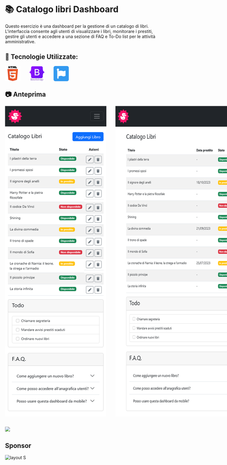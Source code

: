 # 📚 Catalogo libri Dashboard 

Questo esercizio è una dashboard per la gestione di un catalogo di libri.
L'interfaccia consente agli utenti di visualizzare i libri, monitorare i prestiti, gestire gli utenti e accedere a una sezione di FAQ e To-Do list per le attività amministrative.

## 🚀 Tecnologie Utilizzate:

<div style="display: flex; gap: 30px;">
  <img src="https://raw.githubusercontent.com/devicons/devicon/master/icons/html5/html5-original-wordmark.svg" width="50" />
  <img src="https://raw.githubusercontent.com/devicons/devicon/master/icons/bootstrap/bootstrap-original-wordmark.svg" width="50" />
  <img src="/demo-icon/font-awesome-icon.png" width="50" />
</div>

## 📷 Anteprima

<div style="display: flex; gap: 30px; width: 100%; justify-content: space-between;">
<img src="/demo-icon/mobile.png" alt="layout S" >
<img src="/demo-icon/tablet.png" alt="layout M" >
<img src="/demo-icon/desktop.png" alt="layout L" >
</div>

## <img src="https://media3.giphy.com/media/v1.Y2lkPTc5MGI3NjExMDYzdTVzZjFuMmY2bWJ5c3M4dGZsYjlhOXJyeGQ1NHYzMmM4dTRoaCZlcD12MV9pbnRlcm5hbF9naWZfYnlfaWQmY3Q9Zw/8m7nAJTYvzNUh54HQm/giphy.gif" width="250px" />

## Sponsor
<img src="/img/boolean-logo.png" alt="layout S" width="200">
